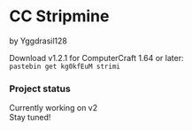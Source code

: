 # CC Stripmine
by Yggdrasil128

Download v1.2.1 for ComputerCraft 1.64 or later:  
`pastebin get kg0kfEuM strimi`

### Project status
Currently working on v2  
Stay tuned!
